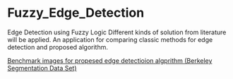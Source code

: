 # Fuzzy_Edge_Detection
Edge Detection using Fuzzy Logic
Different kinds of solution from literature will be applied. An application for comparing classic methods for edge detection and proposed algorithm.

[Benchmark images for propesed edge detectioion algprithm (Berkeley Segmentation Data Set)](https://www2.eecs.berkeley.edu/Research/Projects/CS/vision/grouping/resources.html)
